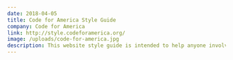 ```yaml
---
date: 2018-04-05
title: Code for America Style Guide
company: Code for America
link: http://style.codeforamerica.org/
image: /uploads/code-for-america.jpg
description: This website style guide is intended to help anyone involved with communications for Code for America and its affiliate programs.
---
```

